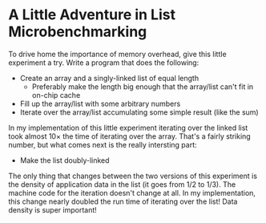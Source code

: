 # A Little Adventure in List Microbenchmarking

To drive home the importance of memory overhead, give this little
experiment a try.  Write a program that does the following:

- Create an array and a singly-linked list of equal length
  - Preferably make the length big enough that the array/list can't fit
    in on-chip cache
- Fill up the array/list with some arbitrary numbers
- Iterate over the array/list accumulating some simple result (like the
  sum)

In my implementation of this little experiment iterating over the linked
list took almost 10&times; the time of iterating over the array.  That's
a fairly striking number, but what comes next is the really intersting
part:

- Make the list doubly-linked

The only thing that changes between the two versions of this experiment
is the density of application data in the list (it goes from 1/2 to
1/3).  The machine code for the iteration doesn't change at all.  In my
implementation, this change nearly doubled the run time of iterating
over the list!  Data density is super important!
